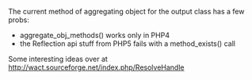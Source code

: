 <!-- Name: RFC/ObjectAggregation -->
<!-- Version: 2 -->
<!-- Last-Modified: 2005/11/13 19:34:47 -->
<!-- Author: werner -->

The current method of aggregating object for the output class has a few probs:
  * aggregate_obj_methods() works only in PHP4
  * the Reflection api stuff from PHP5 fails with a method_exists() call

Some interesting ideas over at http://wact.sourceforge.net/index.php/ResolveHandle